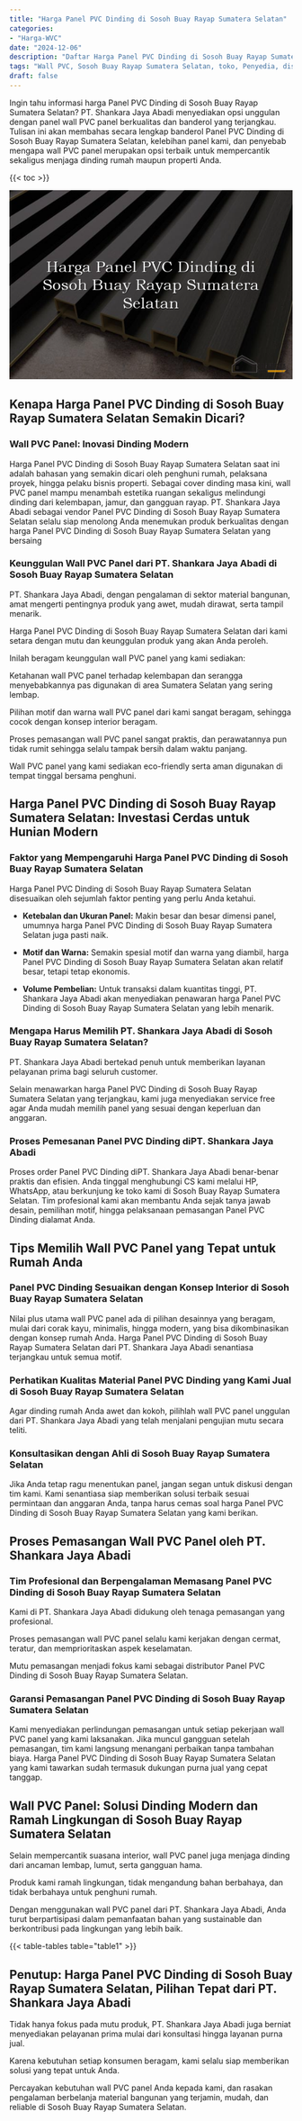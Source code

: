 ```yaml
---
title: "Harga Panel PVC Dinding di Sosoh Buay Rayap Sumatera Selatan"
categories: 
- "Harga-WVC"
date: "2024-12-06"
description: "Daftar Harga Panel PVC Dinding di Sosoh Buay Rayap Sumatera Selatan untuk rumah, office, dan toko. Material unggulan, variasi motif, warna modern, dengan servis penempatan ditangani oleh tim ahli serta garansi resmi!|Servis penyediaan Panel PVC Dinding di Sosoh Buay Rayap Sumatera Selatan bagi kebutuhan rumah, perkantoran, maupun ritel, beserta panel terbaik dan pemasangan oleh teknisi ahli dan garansi resmi.|Pilihan Panel PVC Dinding di Sosoh Buay Rayap Sumatera Selatan yang terbukti untuk hunian, perkantoran, dan toko, dengan panel berkualitas dan penempatan oleh teknisi berpengalaman dan garansi resmi.|Penyediaan Panel PVC Dinding di Sosoh Buay Rayap Sumatera Selatan bagi tempat tinggal, office, dan gerai, beserta material terbaik dan instalasi dikerjakan oleh tenaga ahli berpengalaman, disertai dengan jaminan resmi.}"
tags: "Wall PVC, Sosoh Buay Rayap Sumatera Selatan, toko, Penyedia, distributor"
draft: false
---
```


Ingin tahu informasi harga Panel PVC Dinding di Sosoh Buay Rayap Sumatera Selatan? PT. Shankara Jaya Abadi menyediakan opsi unggulan dengan panel wall PVC panel berkualitas dan banderol yang terjangkau. Tulisan ini akan membahas secara lengkap banderol Panel PVC Dinding di Sosoh Buay Rayap Sumatera Selatan, kelebihan panel kami, dan penyebab mengapa wall PVC panel merupakan opsi terbaik untuk mempercantik sekaligus menjaga dinding rumah maupun properti Anda.

{{< toc >}}

![Harga Panel PVC Dinding di Sosoh Buay Rayap Sumatera Selatan](/images/Harga-WVC/Harga-Panel-PVC-Dinding-di-Sosoh-Buay-Rayap-Sumatera-Selatan.png)


## Kenapa Harga Panel PVC Dinding di Sosoh Buay Rayap Sumatera Selatan Semakin Dicari?

### Wall PVC Panel: Inovasi Dinding Modern

Harga Panel PVC Dinding di Sosoh Buay Rayap Sumatera Selatan saat ini adalah bahasan yang semakin dicari oleh penghuni rumah, pelaksana proyek, hingga pelaku bisnis properti. Sebagai cover dinding masa kini, wall PVC panel mampu menambah estetika ruangan sekaligus melindungi dinding dari kelembapan, jamur, dan gangguan rayap. PT. Shankara Jaya Abadi sebagai vendor Panel PVC Dinding di Sosoh Buay Rayap Sumatera Selatan selalu siap menolong Anda menemukan produk berkualitas dengan harga Panel PVC Dinding di Sosoh Buay Rayap Sumatera Selatan yang bersaing

### Keunggulan Wall PVC Panel dari PT. Shankara Jaya Abadi di Sosoh Buay Rayap Sumatera Selatan

PT. Shankara Jaya Abadi, dengan pengalaman di sektor material bangunan, amat mengerti pentingnya produk yang awet, mudah dirawat, serta tampil menarik.

Harga Panel PVC Dinding di Sosoh Buay Rayap Sumatera Selatan dari kami setara dengan mutu dan keunggulan produk yang akan Anda peroleh.

Inilah beragam keunggulan wall PVC panel yang kami sediakan:

Ketahanan wall PVC panel terhadap kelembapan dan serangga menyebabkannya pas digunakan di area Sumatera Selatan yang sering lembap.

Pilihan motif dan warna wall PVC panel dari kami sangat beragam, sehingga cocok dengan konsep interior beragam.

Proses pemasangan wall PVC panel sangat praktis, dan perawatannya pun tidak rumit sehingga selalu tampak bersih dalam waktu panjang.

Wall PVC panel yang kami sediakan eco-friendly serta aman digunakan di tempat tinggal bersama penghuni.

## Harga Panel PVC Dinding di Sosoh Buay Rayap Sumatera Selatan: Investasi Cerdas untuk Hunian Modern

### Faktor yang Mempengaruhi Harga Panel PVC Dinding di Sosoh Buay Rayap Sumatera Selatan

Harga Panel PVC Dinding di Sosoh Buay Rayap Sumatera Selatan disesuaikan oleh sejumlah faktor penting yang perlu Anda ketahui.

- **Ketebalan dan Ukuran Panel:** Makin besar dan besar dimensi panel, umumnya harga Panel PVC Dinding di Sosoh Buay Rayap Sumatera Selatan juga pasti naik.

- **Motif dan Warna:** Semakin spesial motif dan warna yang diambil, harga Panel PVC Dinding di Sosoh Buay Rayap Sumatera Selatan akan relatif besar, tetapi tetap ekonomis.

- **Volume Pembelian:** Untuk transaksi dalam kuantitas tinggi, PT. Shankara Jaya Abadi akan menyediakan penawaran harga Panel PVC Dinding di Sosoh Buay Rayap Sumatera Selatan yang lebih menarik.

### Mengapa Harus Memilih PT. Shankara Jaya Abadi di Sosoh Buay Rayap Sumatera Selatan?

PT. Shankara Jaya Abadi bertekad penuh untuk memberikan layanan pelayanan prima bagi seluruh customer.

Selain menawarkan harga Panel PVC Dinding di Sosoh Buay Rayap Sumatera Selatan yang terjangkau, kami juga menyediakan service free agar Anda mudah memilih panel yang sesuai dengan keperluan dan anggaran.

### Proses Pemesanan Panel PVC Dinding diPT. Shankara Jaya Abadi

Proses order Panel PVC Dinding diPT. Shankara Jaya Abadi benar-benar praktis dan efisien. Anda tinggal menghubungi CS kami melalui HP, WhatsApp, atau berkunjung ke toko kami di Sosoh Buay Rayap Sumatera Selatan. Tim profesional kami akan membantu Anda sejak tanya jawab desain, pemilihan motif, hingga pelaksanaan pemasangan Panel PVC Dinding dialamat Anda.

## Tips Memilih Wall PVC Panel yang Tepat untuk Rumah Anda

### Panel PVC Dinding Sesuaikan dengan Konsep Interior di Sosoh Buay Rayap Sumatera Selatan

Nilai plus utama wall PVC panel ada di pilihan desainnya yang beragam, mulai dari corak kayu, minimalis, hingga modern, yang bisa dikombinasikan dengan konsep rumah Anda. Harga Panel PVC Dinding di Sosoh Buay Rayap Sumatera Selatan dari PT. Shankara Jaya Abadi senantiasa terjangkau untuk semua motif.

### Perhatikan Kualitas Material Panel PVC Dinding yang Kami Jual di Sosoh Buay Rayap Sumatera Selatan

Agar dinding rumah Anda awet dan kokoh, pilihlah wall PVC panel unggulan dari PT. Shankara Jaya Abadi yang telah menjalani pengujian mutu secara teliti.

### Konsultasikan dengan Ahli di Sosoh Buay Rayap Sumatera Selatan

Jika Anda tetap ragu menentukan panel, jangan segan untuk diskusi dengan tim kami. Kami senantiasa siap memberikan solusi terbaik sesuai permintaan dan anggaran Anda, tanpa harus cemas soal harga Panel PVC Dinding di Sosoh Buay Rayap Sumatera Selatan yang kami berikan.

## Proses Pemasangan Wall PVC Panel oleh PT. Shankara Jaya Abadi

### Tim Profesional dan Berpengalaman Memasang Panel PVC Dinding di Sosoh Buay Rayap Sumatera Selatan

Kami di PT. Shankara Jaya Abadi didukung oleh tenaga pemasangan yang profesional.

Proses pemasangan wall PVC panel selalu kami kerjakan dengan cermat, teratur, dan memprioritaskan aspek keselamatan.

Mutu pemasangan menjadi fokus kami sebagai distributor Panel PVC Dinding di Sosoh Buay Rayap Sumatera Selatan.

### Garansi Pemasangan Panel PVC Dinding di Sosoh Buay Rayap Sumatera Selatan

Kami menyediakan perlindungan pemasangan untuk setiap pekerjaan wall PVC panel yang kami laksanakan. Jika muncul gangguan setelah pemasangan, tim kami langsung menangani perbaikan tanpa tambahan biaya. Harga Panel PVC Dinding di Sosoh Buay Rayap Sumatera Selatan yang kami tawarkan sudah termasuk dukungan purna jual yang cepat tanggap.

## Wall PVC Panel: Solusi Dinding Modern dan Ramah Lingkungan di Sosoh Buay Rayap Sumatera Selatan

Selain mempercantik suasana interior, wall PVC panel juga menjaga dinding dari ancaman lembap, lumut, serta gangguan hama.

Produk kami ramah lingkungan, tidak mengandung bahan berbahaya, dan tidak berbahaya untuk penghuni rumah.

Dengan menggunakan wall PVC panel dari PT. Shankara Jaya Abadi, Anda turut berpartisipasi dalam pemanfaatan bahan yang sustainable dan berkontribusi pada lingkungan yang lebih baik.

{{< table-tables table="table1" >}}

## Penutup: Harga Panel PVC Dinding di Sosoh Buay Rayap Sumatera Selatan, Pilihan Tepat dari PT. Shankara Jaya Abadi

Tidak hanya fokus pada mutu produk, PT. Shankara Jaya Abadi juga berniat menyediakan pelayanan prima mulai dari konsultasi hingga layanan purna jual.

Karena kebutuhan setiap konsumen beragam, kami selalu siap memberikan solusi yang tepat untuk Anda.

Percayakan kebutuhan wall PVC panel Anda kepada kami, dan rasakan pengalaman berbelanja material bangunan yang terjamin, mudah, dan reliable di Sosoh Buay Rayap Sumatera Selatan.